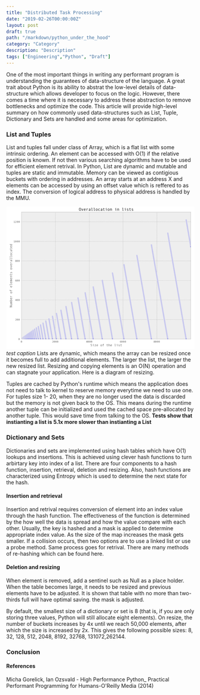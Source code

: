 ```yaml
---
title: "Distributed Task Processing"
date: "2019-02-26T00:00:00Z"
layout: post
draft: true
path: "/markdown/python_under_the_hood"
category: "Category"
description: "Description"
tags: ["Engineering","Python", "Draft"]
---
```

One of the most important things in writing any performant program is understanding the guarantees of data-structure of the language.
A great trait about Python is its ability to abstrat the low-level details of data-structure which allows developer to focus on the logic. However, there comes a time where it is necessary to address these abstraction to remove bottlenecks and optimize the code. This article will provide high-level summary on how commonly used data-structures such as List, Tuple, Dictionary and Sets are handled and some areas for optimization.

### List and Tuples

List and tuples fall under class of Array, which is a flat list with some intrinsic ordering. An element can be accessed with O(1) if the relative position is known. If not then various searching algorithms have to be used for efficient element retrival.
In Python, List are dynamic and mutable and tuples are static and immutable. Memory can be viewed as contigious buckets with ordering in addresses. An array starts at an address X and elements can be accessed by using an offset value which is reffered to as index. The conversion of logical address to physical address is handled by the MMU.

![MEM](blog_assets/performant_python_list.png "test")
*test caption*
Lists are dynamic, which means the array can be resized once it becomes full to add additional elements. The larger the list, the larger the new resized list. Resizing and copying elements is an O(N) operation and can stagnate your application. Here is a diagram of resizing.

Tuples are cached by Python's runtime which means the application does not need to talk to kernel to reserve memory everytime we need to use one. For tuples size 1- 20, when they are no longer used the data is discarded but the memory is not given back to the OS. This means during the runtime another tuple can be initialized and used the cached space pre-allocated by another tuple. This would save time from talking to the OS. **Tests show that instianting a list is 5.1x more slower than instianting a List**

### Dictionary and Sets

Dictionaries and sets are implemented using hash tables which have O(1) lookups and insertions. This is achieved using clever hash functions to turn arbirtary key into index of a list. There are four components to a hash function, insertion, retrieval, deletion and resizing. Also, hash functions are characterized using Entropy which is used to determine the next state for the hash.

#### Insertion and retrieval

Insertion and retrival requires conversion of element into an index value through the hash function. The effectiveness of the function is determined by the how well the data is spread and how the value compare with each other. Usually, the key is hashed and a mask is applied to determine appropriate index value. As the size of the map increases the mask gets smaller. If a collision occurs, then two options are to use a linked list or use a probe method. Same process goes for retrival. There are many methods of re-hashing which can be found here.

#### Deletion and resizing

When element is removed, add a sentinel such as Null as a place holder. When the table becomes large, it needs to be resized and previous elements have to be adjusted. It is shown that table with no more than two-thirds full will have optimal saving. the mask is adjusted.

By default, the smallest size of a dictionary or set is 8 (that is, if you are only storing three values, Python will still allocate eight elements). On resize, the number of buckets increases by 4x until we reach 50,000 elements, after which the size is increased by 2x. This gives the following possible sizes:  8, 32, 128, 512, 2048, 8192, 32768, 131072,262144.


### Conclusion



#### References

Micha Gorelick, Ian Ozsvald - High Performance Python_ Practical Performant Programming for Humans-O'Reilly Media (2014)
